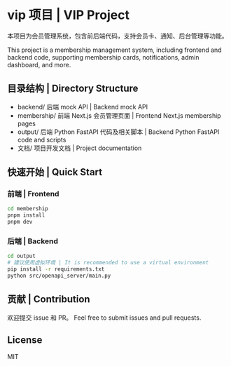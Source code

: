 # vip 项目 | VIP Project

本项目为会员管理系统，包含前后端代码，支持会员卡、通知、后台管理等功能。

This project is a membership management system, including frontend and backend code, supporting membership cards, notifications, admin dashboard, and more.

## 目录结构 | Directory Structure
- backend/         后端 mock API | Backend mock API
- membership/      前端 Next.js 会员管理页面 | Frontend Next.js membership pages
- output/          后端 Python FastAPI 代码及相关脚本 | Backend Python FastAPI code and scripts
- 文档/            项目开发文档 | Project documentation

## 快速开始 | Quick Start

### 前端 | Frontend
```bash
cd membership
pnpm install
pnpm dev
```

### 后端 | Backend
```bash
cd output
# 建议使用虚拟环境 | It is recommended to use a virtual environment
pip install -r requirements.txt
python src/openapi_server/main.py
```

## 贡献 | Contribution
欢迎提交 issue 和 PR。
Feel free to submit issues and pull requests.

## License
MIT 